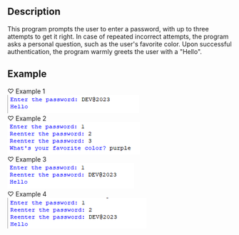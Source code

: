 ## Description
This program prompts the user to enter a password, with up to three attempts to get it right. In case of repeated incorrect attempts, the program asks a personal question, such as the user's favorite color. Upon successful authentication, the program warmly greets the user with a "Hello".
## Example
♡ Example 1  
<img src="example1.png">  
♡ Example 2  
<img src="example2.png">  
♡ Example 3  
<img src="example3.png">  
♡ Example 4  
<img src="example4.png">
